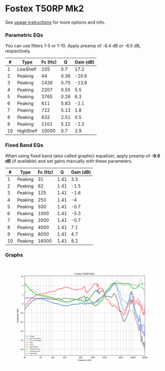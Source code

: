 # Fostex T50RP Mk2
See [usage instructions](https://github.com/jaakkopasanen/AutoEq#usage) for more options and info.

### Parametric EQs
You can use filters 1-5 or 1-10. Apply preamp of -6.4 dB or -6.5 dB, respectively.

|   # | Type      |   Fc (Hz) |    Q |   Gain (dB) |
|-----|-----------|-----------|------|-------------|
|   1 | LowShelf  |       105 | 0.7  |        17.2 |
|   2 | Peaking   |        44 | 0.36 |       -16.6 |
|   3 | Peaking   |      1438 | 0.75 |       -13.8 |
|   4 | Peaking   |      2207 | 0.55 |         5.5 |
|   5 | Peaking   |      3765 | 0.26 |         6.3 |
|   6 | Peaking   |       611 | 5.83 |        -2.1 |
|   7 | Peaking   |       722 | 5.13 |         1.8 |
|   8 | Peaking   |       832 | 2.51 |         0.5 |
|   9 | Peaking   |      1101 | 5.12 |        -1.2 |
|  10 | HighShelf |     10000 | 0.7  |         2.9 |

### Fixed Band EQs
When using fixed band (also called graphic) equalizer, apply preamp of **-8.6 dB** (if available) and set gains manually with these parameters.

|   # | Type    |   Fc (Hz) |    Q |   Gain (dB) |
|-----|---------|-----------|------|-------------|
|   1 | Peaking |        31 | 1.41 |         3.3 |
|   2 | Peaking |        62 | 1.41 |        -1.5 |
|   3 | Peaking |       125 | 1.41 |        -1.6 |
|   4 | Peaking |       250 | 1.41 |        -4   |
|   5 | Peaking |       500 | 1.41 |        -0.7 |
|   6 | Peaking |      1000 | 1.41 |        -5.3 |
|   7 | Peaking |      2000 | 1.41 |        -0.7 |
|   8 | Peaking |      4000 | 1.41 |         7.1 |
|   9 | Peaking |      8000 | 1.41 |         4.7 |
|  10 | Peaking |     16000 | 1.41 |         8.2 |

### Graphs
![](./Fostex%20T50RP%20Mk2.png)
